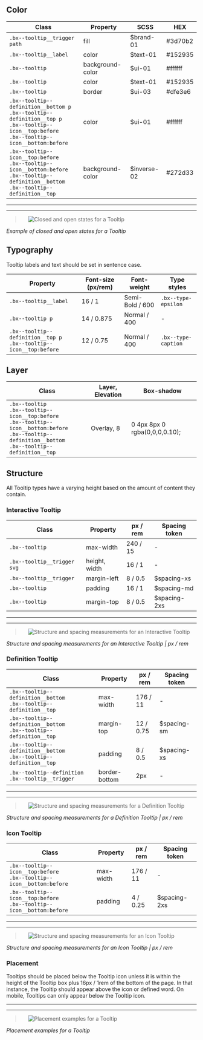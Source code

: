 ## Color
| Class                      | Property         | SCSS      | HEX       |
|----------------------------|------------------|-----------|-----------|
|`.bx--tooltip__trigger path`| fill             | $brand-01 | #3d70b2   |
|`.bx--tooltip__label`       | color            | $text-01  | #152935   |
|`.bx--tooltip`              | background-color | $ui-01    | #ffffff   |
|`.bx--tooltip`              | color            | $text-01  | #152935   |
|`.bx--tooltip`              | border           | $ui-03    | #dfe3e6   |
|`.bx--tooltip--definition__bottom p` </br> `.bx--tooltip--definition__top p` </br> `.bx--tooltip--icon__top:before` </br> `.bx--tooltip--icon__bottom:before` | color    | $ui-01  | #ffffff   |
|`.bx--tooltip--icon__top:before` </br> `.bx--tooltip--icon__bottom:before` </br> `.bx--tooltip--definition__bottom`</br> `.bx--tooltip--definition__top` | background-color | $inverse-02   | #272d33   |



---
***
> 
![Closed and open states for a Tooltip](images/tooltip-style-1.png)

_Example of closed and open states for a Tooltip_

## Typography
Tooltip labels and text should be set in sentence case.

| Property                                                                 | Font-size (px/rem)| Font-weight    | Type styles         |
|--------------------------------------------------------------------------|-------------------|----------------|---------------------|
| `.bx--tooltip__label`                                                    | 16 / 1            | Semi-Bold / 600| `.bx--type-epsilon` |
| `.bx--tooltip p`                                                         | 14 / 0.875        | Normal / 400   | -                   |
| `.bx--tooltip--definition__top p` </br> `.bx--tooltip--icon__top:before` | 12 / 0.75         | Normal / 400   | `.bx--type-caption` |


## Layer
| Class      | Layer, Elevation   | Box-shadow                     |
|------------|--------------------|--------------------------------|
| `.bx--tooltip` </br> `.bx--tooltip--icon__top:before` </br> `.bx--tooltip--icon__bottom:before ` </br> `.bx--tooltip--definition__bottom` </br> `.bx--tooltip--definition__top`     | Overlay, 8        | 0 4px 8px 0 rgba(0,0,0,0.10);  |


## Structure

All Tooltip types have a varying height based on the amount of content they contain.


### Interactive Tooltip

| Class                      |   Property    | px / rem   | Spacing token |
|----------------------------|---------------|------------|---------------|
| `.bx--tooltip`             | max-width     | 240 / 15   | - |
| `.bx--tooltip__trigger svg`| height, width | 16 /  1    | - |
| `.bx--tooltip__trigger`    | margin-left   | 8 / 0.5    | $spacing-xs   |
| `.bx--tooltip`             | padding       | 16 / 1     | $spacing-md   |
| `.bx--tooltip`             | margin-top    | 8 / 0.5    | $spacing-2xs  |



---
***
> 
![Structure and spacing measurements for an Interactive Tooltip](images/tooltip-style-2.png)

_Structure and spacing measurements for an Interactive Tooltip | px / rem_


### Definition Tooltip

| Class                                                                    | Property     | px / rem  | Spacing token |
|--------------------------------------------------------------------------|--------------|-----------|---------------|
| `.bx--tooltip--definition__bottom` </br> `.bx--tooltip--definition__top` | max-width    | 176 / 11  | - |
| `.bx--tooltip--definition__bottom` </br> `.bx--tooltip--definition__top` | margin-top   | 12 / 0.75 | $spacing-sm   |
| `.bx--tooltip--definition__bottom` </br> `.bx--tooltip--definition__top` | padding      | 8 / 0.5   | $spacing-xs   |
| `.bx--tooltip--definition .bx--tooltip__trigger`                         | border-bottom| 2px       | - |


---
***
> 
![Structure and spacing measurements for a Definition Tooltip](images/tooltip-style-3.png)

_Structure and spacing measurements for a Definition Tooltip | px / rem_

### Icon Tooltip

| Class                                                                      | Property   | px / rem  | Spacing token |
|----------------------------------------------------------------------------|------------|-----------|---------------|
| `.bx--tooltip--icon__top:before` </br> `.bx--tooltip--icon__bottom:before` | max-width  | 176 / 11  | - |
| `.bx--tooltip--icon__top:before` </br> `.bx--tooltip--icon__bottom:before` | padding    | 4 / 0.25  | $spacing-2xs  |

---
***
> 
![Structure and spacing measurements for an Icon Tooltip](images/tooltip-style-4.png)

_Structure and spacing measurements for an Icon Tooltip | px / rem_

### Placement
Tooltips should be placed below the Tooltip icon unless it is within the height of the Tooltip box plus 16px / 1rem of the bottom of the page. In that instance, the Tooltip should appear above the icon or defined word. On mobile, Tooltips can only appear below the Tooltip icon.

---
***
> 
![Placement examples for a Tooltip](images/tooltip-style-5.png)

_Placement examples for a Tooltip_

